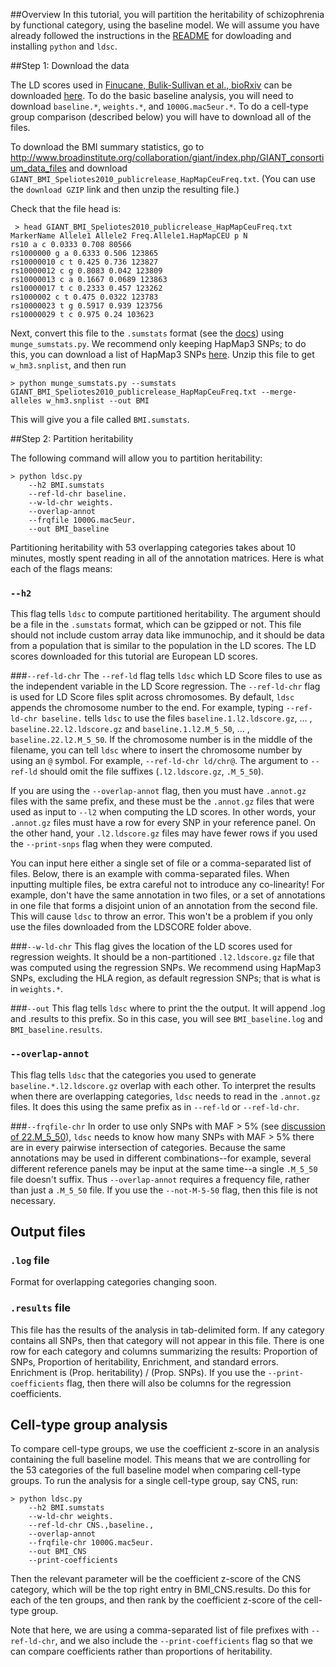##Overview 
In this tutorial, you will partition the heritability of schizophrenia by functional category, using the baseline model. We will assume you have already followed the instructions in the [README](https://github.com/bulik/ldsc) for dowloading and installing `python` and `ldsc`. 

##Step 1: Download the data 

The LD scores used in [Finucane, Bulik-Sullivan et al., bioRxiv](http://biorxiv.org/content/early/2015/01/23/014241) can be downloaded [here](ftp://ftp.broadinstitute.org/LDSCORE/). To do the basic baseline analysis, you will need to download `baseline.*`, `weights.*`, and `1000G.mac5eur.*`. To do a cell-type group comparison (described below) you will have to download all of the files.

To download the BMI summary statistics, go to http://www.broadinstitute.org/collaboration/giant/index.php/GIANT_consortium_data_files and download `GIANT_BMI_Speliotes2010_publicrelease_HapMapCeuFreq.txt`. (You can use the `download GZIP` link and then unzip the resulting file.)

Check that the file head is:

	 > head GIANT_BMI_Speliotes2010_publicrelease_HapMapCeuFreq.txt 
	MarkerName Allele1 Allele2 Freq.Allele1.HapMapCEU p N
	rs10 a c 0.0333 0.708 80566
	rs1000000 g a 0.6333 0.506 123865
	rs10000010 c t 0.425 0.736 123827
	rs10000012 c g 0.8083 0.042 123809
	rs10000013 c a 0.1667 0.0689 123863
	rs10000017 t c 0.2333 0.457 123262
	rs1000002 c t 0.475 0.0322 123783
	rs10000023 t g 0.5917 0.939 123756
	rs10000029 t c 0.975 0.24 103623

Next, convert this file to the `.sumstats` format (see the [docs](../docs/file_formats_sumstats.txt)) using `munge_sumstats.py`. We recommend only keeping HapMap3 SNPs; to do this, you can download a list of HapMap3 SNPs [here](http://www.broadinstitute.org/~bulik/w_hm3.snplist.bz2). Unzip this file to get `w_hm3.snplist`, and then run

	> python munge_sumstats.py --sumstats GIANT_BMI_Speliotes2010_publicrelease_HapMapCeuFreq.txt --merge-alleles w_hm3.snplist --out BMI

This will give you a file called `BMI.sumstats`.


##Step 2: Partition heritability 

The following command will allow you to partition heritability: 

	> python ldsc.py 
		--h2 BMI.sumstats
		--ref-ld-chr baseline. 
		--w-ld-chr weights. 
		--overlap-annot 
		--frqfile 1000G.mac5eur. 
		--out BMI_baseline
		
Partitioning heritability with 53 overlapping categories takes about 10 minutes, mostly spent reading in all of the annotation matrices. Here is what each of the flags means: 

### `--h2` 
This flag tells `ldsc` to compute partitioned heritability. The argument should be a file in the `.sumstats` format, which can be gzipped or not.  This file should not include custom array data like immunochip, and it should be data from a population that is similar to the population in the LD scores. The LD scores downloaded for this tutorial are European LD scores.

###`--ref-ld-chr` 
The `--ref-ld` flag tells `ldsc` which LD Score files to use as the independent variable in the LD Score regression. The `--ref-ld-chr` flag is used for LD Score files split across chromosomes. By default, `ldsc` appends the chromosome number to the end. For example, typing `--ref-ld-chr baseline.` tells `ldsc` to use the files `baseline.1.l2.ldscore.gz`, ... , `baseline.22.l2.ldscore.gz` and `baseline.1.l2.M_5_50`, ... , `baseline.22.l2.M_5_50`. If the chromosome number is in the middle of the filename, you can tell `ldsc` where to insert the chromosome number by using an `@` symbol. For example, `--ref-ld-chr ld/chr@`. The argument to `--ref-ld` should omit the file suffixes (`.l2.ldscore.gz`, `.M_5_50`). 

If you are using the `--overlap-annot` flag, then you must have `.annot.gz` files with the same prefix, and these must be the `.annot.gz` files that were used as input to `--l2` when computing the LD scores. In other words, your `.annot.gz` files must have a row for every SNP in your reference panel. On the other hand, your `.l2.ldscore.gz` files may have fewer rows if you used the `--print-snps` flag when they were computed.

You can input here either a single set of file or a comma-separated list of files. Below, there is an example with comma-separated files. When inputting multiple files, be extra careful not to introduce any co-linearity! For example, don't have the same annotation in two files, or a set of annotations in one file that forms a disjoint union of an annotation from the second file. This will cause `ldsc` to throw an error. This won't be a problem if you only use the files downloaded from the LDSCORE folder above.

###`--w-ld-chr`
This flag gives the location of the LD scores used for regression weights. It should be a non-partitioned `.l2.ldscore.gz` file that was computed using the regression SNPs. We recommend using HapMap3 SNPs, excluding the HLA region, as default regression SNPs; that is what is in `weights.*`.

###`--out`
This flag tells `ldsc` where to print the the output. It will append .log and .results to this prefix. So in this case, you will see `BMI_baseline.log` and `BMI_baseline.results`.

### `--overlap-annot`
This flag tells `ldsc` that the categories you used to generate `baseline.*.l2.ldscore.gz` overlap with each other. To interpret the results when there are overlapping categories, `ldsc` needs to read in the `.annot.gz` files. It does this using the same prefix as in `--ref-ld` or `--ref-ld-chr`. 

###`--frqfile-chr`
In order to use only SNPs with MAF > 5% (see [discussion of 22.M_5_50](https://github.com/bulik/ldsc/wiki/LD-Score-Estimation-Tutorial#22l2m-22l2m_5_50)), `ldsc` needs to know how many SNPs with MAF > 5% there are in every pairwise intersection of categories. Because the same annotations may be used in different combinations--for example, several different reference panels may be input at the same time--a single `.M_5_50` file doesn't suffix. Thus `--overlap-annot` requires a frequency file, rather than just a `.M_5_50` file. If you use the `--not-M-5-50` flag, then this file is not necessary.

## Output files

### `.log` file

Format for overlapping categories changing soon.

### `.results` file

This file has the results of the analysis in tab-delimited form. If any category contains all SNPs, then that category will not appear in this file. There is one row for each category and columns summarizing the results: Proportion of SNPs, Proportion of heritability, Enrichment, and standard errors. Enrichment is (Prop. heritability) / (Prop. SNPs). If you use the `--print-coefficients` flag, then there will also be columns for the regression coefficients.

## Cell-type group analysis

To compare cell-type groups, we use the coefficient z-score in an analysis containing the full baseline model. This means that we are controlling for the 53 categories of the full baseline model when comparing cell-type groups. To run the analysis for a single cell-type group, say CNS, run:

	> python ldsc.py 
		--h2 BMI.sumstats
		--w-ld-chr weights.
		--ref-ld-chr CNS.,baseline.,
		--overlap-annot
		--frqfile-chr 1000G.mac5eur.
		--out BMI_CNS
		--print-coefficients

Then the relevant parameter will be the coefficient z-score of the CNS category, which will be the top right entry in BMI_CNS.results. Do this for each of the ten groups, and then rank by the coefficient z-score of the cell-type group.

Note that here, we are using a comma-separated list of file prefixes with `--ref-ld-chr`, and we also include the `--print-coefficients` flag so that we can compare coefficients rather than proportions of heritability.